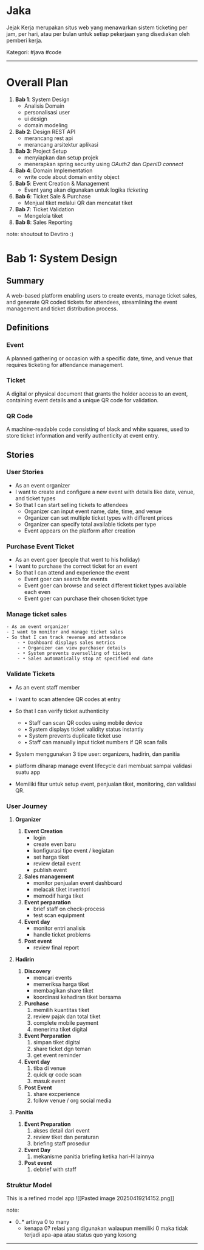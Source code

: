 # Jaka
Jejak Kerja merupakan situs web yang menawarkan sistem ticketing per jam, per hari, atau per bulan untuk setiap pekerjaan yang disediakan oleh pemberi kerja.

Kategori: #java  #code 

---
# Overall Plan
1. **Bab 1**: System Design
	- Analisis Domain
	- personalisasi user
	- ui design
	- domain modeling
2. **Bab 2**: Design REST API
	- merancang rest api
	- merancang arsitektur aplikasi
3. **Bab 3**: Project Setup
	- menyiapkan dan setup projek
	- menerapkan spring security using *OAuth2* dan *OpenID connect*
4. **Bab 4**: Domain Implementation
	- write code about domain entity object
5. **Bab 5**: Event Creation & Management
	- Event yang akan digunakan untuk logika *ticketing*
6. **Bab 6**: Ticket Sale & Purchase
	- Menjual tiket melalui QR dan mencatat tiket
7. **Bab 7**: Ticket Validation
	- Mengelola tiket
8. **Bab 8**: Sales Reporting

note: shoutout to Devtiro :)
# Bab 1: System Design

## Summary
A web-based platform enabling users to create events, manage ticket sales, and generate QR coded tickets for attendees, streamlining the event management and ticket distribution process.


## Definitions
### Event
A planned gathering or occasion with a specific date, time, and venue that requires ticketing for attendance management.

### Ticket
A digital or physical document that grants the holder access to an event, containing event details and a unique QR code for validation.

### QR Code
A machine-readable code consisting of black and white squares, used to store ticket information and verify authenticity at event entry.

## Stories
### User Stories
- As an event organizer
- I want to create and configure a new event with details like date, venue, and ticket types
- So that I can start selling tickets to attendees
	- Organizer can input event name, date, time, and venue
	-  Organizer can set multiple ticket types with different prices
	- Organizer can specify total available tickets per type
	- Event appears on the platform after creation

### Purchase Event Ticket
- As an event goer (people that went to his holiday)
- I want to purchase the correct ticket for an event
- So that I can attend and experience the event
	- Event goer can search for events
	- Event goer can browse and select different ticket types available each even
	- Event goer can purchase their chosen ticket type

### Manage ticket sales
	- As an event organizer
	- I want to monitor and manage ticket sales
	- So that I can track revenue and attendance
		- • Dashboard displays sales metrics
		- • Organizer can view purchaser details
		- • System prevents overselling of tickets
		- • Sales automatically stop at specified end date

### Validate Tickets
- As an event staff member
- I want to scan attendee QR codes at entry
- So that I can verify ticket authenticity
	- • Staff can scan QR codes using mobile device
	- • System displays ticket validity status instantly
	- • System prevents duplicate ticket use
	- • Staff can manually input ticket numbers if QR scan fails



- System menggunakan 3 tipe user: organizers, hadirin, dan panitia
- platform diharap manage event lifecycle dari membuat sampai validasi suatu app
- Memiliki fitur untuk setup event, penjualan tiket, monitoring, dan validasi QR.

### User Journey
1. **Organizer**
	1. **Event Creation**
		- login
		- create even baru
		- konfigurasi tipe event / kegiatan
		- set harga tiket
		- review detail event
		- publish event
	2. **Sales management**
		- monitor penjualan event dashboard
		- melacak tiket inventori
		- memodif harga tiket
	3. **Event perparation**
		- brief staff on check-process
		- test scan equipment
	4. **Event day**
		- monitor entri analisis
		- handle ticket problems
	5. **Post event**
		- review final report

2. **Hadirin**
	1. **Discovery**
		- mencari events
		- memeriksa harga tiket
		- membagikan share tiket
		- koordinasi kehadiran tiket bersama
	2. **Purchase**
		1. memilih kuantitas tiket
		2. review pajak dan total tiket
		3. complete mobile payment
		4. menerima tiket digital
	3. **Event Perparation**
		1. simpan tiket digital
		2. share ticket dgn teman
		3. get event reminder
	4. **Event day**
		1. tiba di venue
		2. quick qr code scan
		3. masuk event
	5. **Post Event**
		1. share excperience
		2. follow venue / org social media
3. **Panitia**
	1. **Event Preparation**
		1. akses detail dari event
		2. review tiket dan peraturan
		3. briefing staff prosedur
	2. **Event Day**
		1. mekanisme panitia briefing ketika hari-H lainnya
	3. **Post event**
		1. debrief with staff

### Struktur Model

This is a refined model app
![[Pasted image 20250419214152.png]]

note:
- 0..* artinya 0 to many
	- kenapa 0? relasi yang digunakan walaupun memiliki 0 maka tidak terjadi apa-apa atau status quo yang kosong

---





